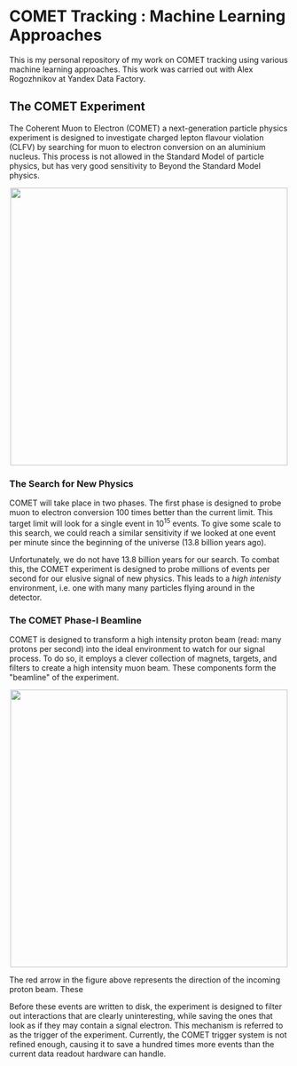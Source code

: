 # COMET Tracking : Machine Learning Approaches

This is my personal repository of my work on COMET tracking using various 
machine learning approaches.  This work was carried out with Alex Rogozhnikov at 
Yandex Data Factory.

## The COMET Experiment

The Coherent Muon to Electron (COMET) a next-generation particle physics 
experiment is designed to investigate charged lepton flavour violation (CLFV) by 
searching for muon to electron conversion on an aluminium nucleus.  This process 
is not allowed in the Standard Model of particle physics, but has very good 
sensitivity to Beyond the Standard Model physics. 

<p align="center">
    <img src="https://github.com/ewengillies/track-finding-yandex/blob/update_readme/images/phase_i_no_background.png" width="500">
</p>

### The Search for New Physics

COMET will take place in two phases. The first phase is designed to probe muon 
to electron conversion 100 times better than the current limit. This target 
limit will look for  a single event in 10<sup>15</sup> events.  To give some 
scale to this search, we could reach a similar sensitivity if we looked at one 
event per minute since the beginning of the universe (13.8 billion years ago).

Unfortunately, we do not have 13.8 billion years for our search.  To combat 
this, the COMET experiment is designed to probe millions of events per second 
for our elusive signal of new physics.  This leads to a *high intenisty* 
environment, i.e. one with many many particles flying around in the detector.

### The COMET Phase-I Beamline

COMET is designed to transform a high intensity proton beam (read: many protons 
per second) into the ideal environment to watch for our signal process.  To do 
so, it employs a clever collection of magnets, targets, and filters to create 
a high intensity muon beam.  These components form the "beamline" of the 
experiment.

<p align="center">
    <img src="https://github.com/ewengillies/track-finding-yandex/blob/update_readme/images/PhaseI_schematic_no_back.png" width="500">
</p>

The red arrow in the figure above represents the direction of the incoming 
proton beam.  These 

Before these events are written to disk, the experiment is designed to filter 
out interactions that are clearly uninteresting, while saving the ones that look 
as if they may contain a signal electron. This mechanism is referred to as the 
trigger of the experiment.  Currently, the COMET trigger system is not refined 
enough, causing it to save a hundred times more events than the current data 
readout hardware can handle.  
